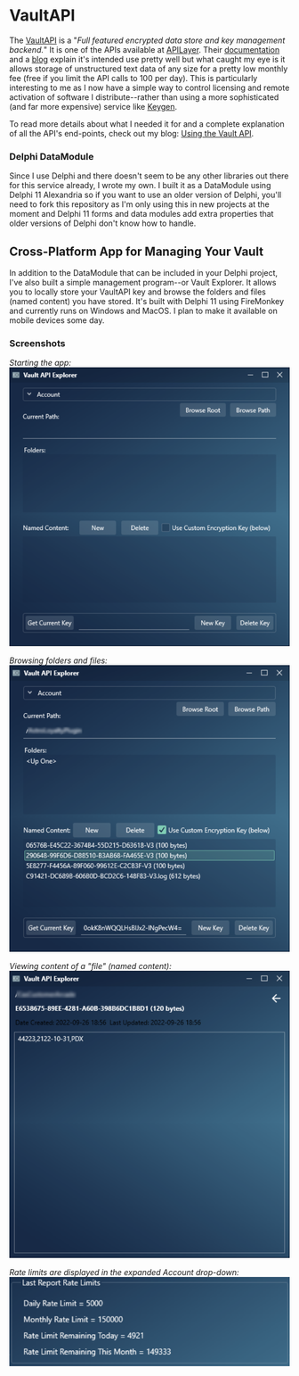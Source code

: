 # VaultAPI

The [VaultAPI](https://apilayer.com/marketplace/vault-api) is a "_Full featured encrypted data store and key management backend._" It is one of the APIs available at [APILayer](https://apilayer.com/). Their [documentation](https://apilayer.com/marketplace/vault-api#documentation-tab) and a [blog](https://blog.apilayer.com/why-should-you-integrate-vault-api-into-your-system/) explain it's intended use pretty well but what caught my eye is it allows storage of unstructured text data of any size for a pretty low monthly fee (free if you limit the API calls to 100 per day). This is particularly interesting to me as I now have a simple way to control licensing and remote activation of software I distribute--rather than using a more sophisticated (and far more expensive) service like [Keygen](https://keygen.sh/).

To read more details about what I needed it for and a complete explanation of all the API's end-points, check out my blog: [Using the Vault API](https://corneliusconcepts.tech/using-vault-api).

### Delphi DataModule

Since I use Delphi and there doesn't seem to be any other libraries out there for this service already, I wrote my own. I built it as a DataModule using Delphi 11 Alexandria so if you want to use an older version of Delphi, you'll need to fork this repository as I'm only using this in new projects at the moment and Delphi 11 forms and data modules add extra properties that older versions of Delphi don't know how to handle.

## Cross-Platform App for Managing Your Vault

In addition to the DataModule that can be included in your Delphi project, I've also built a simple management program--or Vault Explorer. It allows you to locally store your VaultAPI key and browse the folders and files (named content) you have stored. It's built with Delphi 11 using FireMonkey and currently runs on Windows and MacOS. I plan to make it available on mobile devices some day.

### Screenshots

_Starting the app:_
![Manager App](./ManagerApp/ManagerApp1.png)

_Browsing folders and files:_
![Manager App - with files](./ManagerApp/ManagerAppWithFiles.png)

_Viewing content of a "file" (named content):_
![Manager App - Viewing Content](./ManagerApp/ManagerAppViewContent.png)

_Rate limits are displayed in the expanded Account drop-down:_
![Manager App - Rate Limits](./ManagerApp/ManagerAppRateLimits.png)


